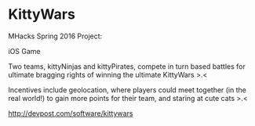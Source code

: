 # KittyWars

MHacks Spring 2016 Project:

iOS Game

Two teams, kittyNinjas and kittyPirates, compete in turn based battles for ultimate bragging rights of winning the ultimate KittyWars >.<

Incentives include geolocation, where players could meet together (in the real world!) to gain more points for their team, and staring at cute cats >.<

http://devpost.com/software/kittywars
